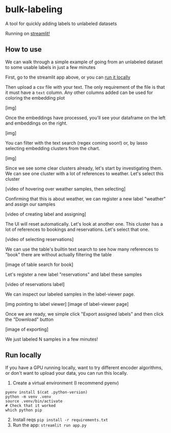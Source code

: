 # bulk-labeling
A tool for quickly adding labels to unlabeled datasets

Running on [streamlit!](https://rungalileo-bulk-labeling-app-0l2mzc.streamlitapp.com/)

## How to use
We can walk through a simple example of going from an unlabeled dataset to some usable labels in just a few minutes

First, go to the streamlit app above, or you can [run it locally]((#Run-locally))

Then upload a csv file with your text. The only requirement of the file is that it must have a `text` column. Any other columns added can be used for coloring the embedding plot

[img]

Once the embeddings have processed, you'll see your dataframe on the left and embeddings on the right.

[img]

You can filter with the text search (regex coming soon!) or, by lasso selecting embedding clusters from the chart.

[img]

Since we see some clear clusters already, let's start by investigating them. We can see one cluster with a lot of references to weather.
Let's select this cluster

[video of hovering over weather samples, then selecting]

Confirming that this is about weather, we can register a new label "weather" and assign our samples

[video of creating label and assigning]

The UI will reset automatically. Let's look at another one. This cluster has a lot of references to bookings and reservations. Let's select that one.

[video of selecting reservations]

We can use the table's builtin text search to see how many references to "book" there are without actually filtering the table

[image of table search for book]

Let's register a new label "reservations" and label these samples

[video of reservations label]

We can inspect our labeled samples in the label-viewer page.

[img pointing to label viewer] [image of label-viewer page]

Once we are ready, we simple click "Export assigned labels" and then click the "Download" button

[image of exporting]

We just labeled N samples in a few minutes!





## Run locally

If you have a GPU running locally, want to try different encoder algorithms, or don't want to upload your data, you can run this locally.

1. Create a virtual environment (I recommend pyenv)
```
pyenv install $(cat .python-version)
python -m venv .venv
source .venv/bin/activate
# Check that it worked
which python pip
```
2. Install reqs `pip install -r requirements.txt`
3. Run the app: `streamlit run app.py`
